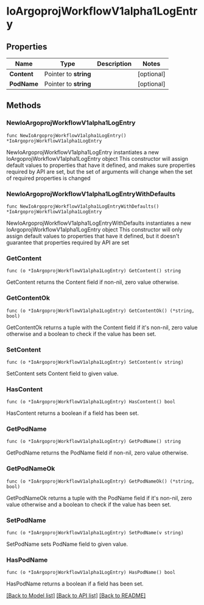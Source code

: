 # IoArgoprojWorkflowV1alpha1LogEntry

## Properties

Name | Type | Description | Notes
------------ | ------------- | ------------- | -------------
**Content** | Pointer to **string** |  | [optional] 
**PodName** | Pointer to **string** |  | [optional] 

## Methods

### NewIoArgoprojWorkflowV1alpha1LogEntry

`func NewIoArgoprojWorkflowV1alpha1LogEntry() *IoArgoprojWorkflowV1alpha1LogEntry`

NewIoArgoprojWorkflowV1alpha1LogEntry instantiates a new IoArgoprojWorkflowV1alpha1LogEntry object
This constructor will assign default values to properties that have it defined,
and makes sure properties required by API are set, but the set of arguments
will change when the set of required properties is changed

### NewIoArgoprojWorkflowV1alpha1LogEntryWithDefaults

`func NewIoArgoprojWorkflowV1alpha1LogEntryWithDefaults() *IoArgoprojWorkflowV1alpha1LogEntry`

NewIoArgoprojWorkflowV1alpha1LogEntryWithDefaults instantiates a new IoArgoprojWorkflowV1alpha1LogEntry object
This constructor will only assign default values to properties that have it defined,
but it doesn't guarantee that properties required by API are set

### GetContent

`func (o *IoArgoprojWorkflowV1alpha1LogEntry) GetContent() string`

GetContent returns the Content field if non-nil, zero value otherwise.

### GetContentOk

`func (o *IoArgoprojWorkflowV1alpha1LogEntry) GetContentOk() (*string, bool)`

GetContentOk returns a tuple with the Content field if it's non-nil, zero value otherwise
and a boolean to check if the value has been set.

### SetContent

`func (o *IoArgoprojWorkflowV1alpha1LogEntry) SetContent(v string)`

SetContent sets Content field to given value.

### HasContent

`func (o *IoArgoprojWorkflowV1alpha1LogEntry) HasContent() bool`

HasContent returns a boolean if a field has been set.

### GetPodName

`func (o *IoArgoprojWorkflowV1alpha1LogEntry) GetPodName() string`

GetPodName returns the PodName field if non-nil, zero value otherwise.

### GetPodNameOk

`func (o *IoArgoprojWorkflowV1alpha1LogEntry) GetPodNameOk() (*string, bool)`

GetPodNameOk returns a tuple with the PodName field if it's non-nil, zero value otherwise
and a boolean to check if the value has been set.

### SetPodName

`func (o *IoArgoprojWorkflowV1alpha1LogEntry) SetPodName(v string)`

SetPodName sets PodName field to given value.

### HasPodName

`func (o *IoArgoprojWorkflowV1alpha1LogEntry) HasPodName() bool`

HasPodName returns a boolean if a field has been set.


[[Back to Model list]](../README.md#documentation-for-models) [[Back to API list]](../README.md#documentation-for-api-endpoints) [[Back to README]](../README.md)


